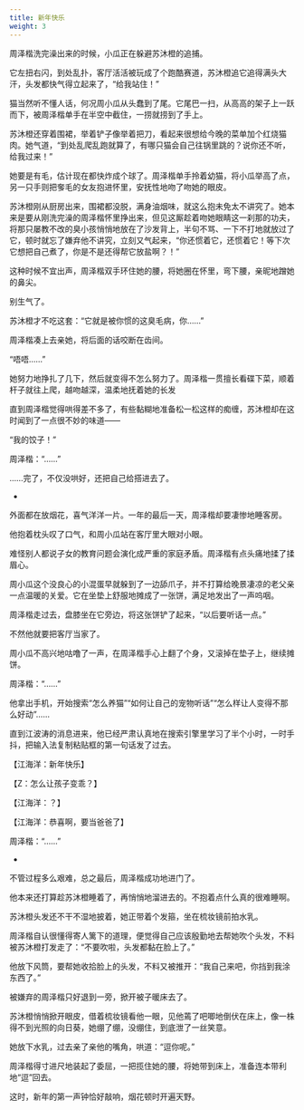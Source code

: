 ```yaml
---
title: 新年快乐
weight: 3
---
```


周泽楷洗完澡出来的时候，小瓜正在躲避苏沐橙的追捕。

它左扭右闪，到处乱扑，客厅活活被玩成了个跑酷赛道，苏沐橙追它追得满头大汗，头发都快气得立起来了，“给我站住！”

猫当然听不懂人话，何况周小瓜从头蠢到了尾。它尾巴一扫，从高高的架子上一跃而下，被周泽楷单手在半空中截住，一捞就捞到了手上。

苏沐橙还穿着围裙，举着铲子像举着把刀，看起来很想给今晚的菜单加个红烧猫肉。她气道，“到处乱爬乱跑就算了，有哪只猫会自己往锅里跳的？说你还不听，给我过来！”

她要是有毛，估计现在都快炸成个球了。周泽楷单手拎着幼猫，将小瓜举高了点，另一只手则把奓毛的女友抱进怀里，安抚性地吻了吻她的眼皮。

苏沐橙刚从厨房出来，围裙都没脱，满身油烟味，就这么抱未免太不讲究了。她本来是要从刚洗完澡的周泽楷怀里挣出来，但见这厮趁着吻她眼睛这一刹那的功夫，将那只屡教不改的臭小孩悄悄地放在了沙发背上，半句不骂、一下不打地就放过了它，顿时就忘了嫌弃他不讲究，立刻又气起来，“你还惯着它，还惯着它！等下次它想把自己煮了，你是不是还得帮它放盐啊？！”

这种时候不宜出声，周泽楷双手环住她的腰，将她圈在怀里，弯下腰，亲昵地蹭她的鼻尖。

别生气了。

苏沐橙才不吃这套：“它就是被你惯的这臭毛病，你……”

周泽楷凑上去亲她，将后面的话咬断在齿间。

“唔唔……”

她努力地挣扎了几下，然后就变得不怎么努力了。周泽楷一贯擅长看碟下菜，顺着杆子就往上爬，越吻越深，温柔地抚着她的长发

直到周泽楷觉得哄得差不多了，有些黏糊地准备松一松这样的痴缠，苏沐橙却在这时闻到了一点很不妙的味道——

“我的饺子！”

周泽楷：“……”

……完了，不仅没哄好，还把自己给搭进去了。

-

外面都在放烟花，喜气洋洋一片。一年的最后一天，周泽楷却要凄惨地睡客房。

他抱着枕头叹了口气，和周小瓜站在客厅里大眼对小眼。

难怪别人都说子女的教育问题会演化成严重的家庭矛盾。周泽楷有点头痛地揉了揉眉心。

周小瓜这个没良心的小混蛋早就躲到了一边舔爪子，并不打算给晚景凄凉的老父亲一点温暖的关爱。它在坐垫上舒服地摊成了一张饼，满足地发出了一声呜咽。

周泽楷走过去，盘膝坐在它旁边，将这张饼铲了起来，“以后要听话一点。”

不然他就要把客厅当家了。

周小瓜不高兴地咕噜了一声，在周泽楷手心上翻了个身，又滚掉在垫子上，继续摊饼。

周泽楷：“……”

他拿出手机，开始搜索“怎么养猫”“如何让自己的宠物听话”“怎么样让人变得不那么好动”……

直到江波涛的消息进来，他已经严肃认真地在搜索引擎里学习了半个小时，一时手抖，把输入法复制粘贴框的第一句话发了过去。

【江海洋：新年快乐】

【Z：怎么让孩子变乖？】

【江海洋：？】

【江海洋：恭喜啊，要当爸爸了】

周泽楷：“……”

-

不管过程多么艰难，总之最后，周泽楷成功地进门了。

他本来还打算趁苏沐橙睡着了，再悄悄地溜进去的。不抱着点什么真的很难睡啊。

苏沐橙头发还不干不湿地披着，她正带着个发箍，坐在梳妆镜前拍水乳。

周泽楷自认很懂得寄人篱下的道理，便觉得自己应该殷勤地去帮她吹个头发，不料被苏沐橙打发走了：“不要吹啦，头发都黏在脸上了。”

他放下风筒，要帮她收拾脸上的头发，不料又被推开：“我自己来吧，你挡到我涂东西了。”

被嫌弃的周泽楷只好退到一旁，掀开被子暖床去了。

苏沐橙悄悄掀开眼皮，借着梳妆镜看他一眼，见他蔫了吧唧地倒伏在床上，像一株得不到光照的向日葵，她绷了绷，没绷住，到底泄了一丝笑意。

她放下水乳，过去亲了亲他的嘴角，哄道：“逗你呢。”

周泽楷得寸进尺地装起了委屈，一把揽住她的腰，将她带到床上，准备连本带利地“逗”回去。

这时，新年的第一声钟恰好敲响，烟花顿时开遍天野。